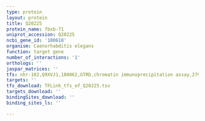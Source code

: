 ```yaml
---
type: protein
layout: protein
title: Q20225
protein_name: fbxb-71
uniprot_accession: Q20225
ncbi_gene_id: '180618'
organism: Caenorhabditis elegans
function: target gene
number_of_interactions: '1'
orthologs: ''
jaspar_matrices: ''
tfs: nhr-102,Q9XVJ1,180062,GTRD,chromatin immunoprecipitation assay,27924024%5Buid%5D,No
targets: ''
tfs_download: TFLink_tfs_of_Q20225.tsv
targets_download: ''
bindingSites_download: ''
binding_sites_ls: ''

---
```

